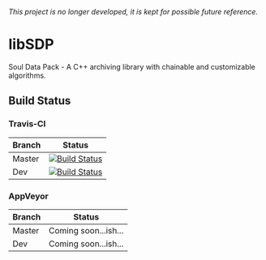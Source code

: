 *This project is no longer developed, it is kept for possible future reference.*


libSDP
======

Soul Data Pack - A C++ archiving library with chainable and customizable algorithms.


Build Status
------------

### Travis-CI

| Branch | Status                                                                                                                    |
|--------|---------------------------------------------------------------------------------------------------------------------------|
| Master | [![Build Status](https://travis-ci.org/Cyberunner23/libSDP.svg?branch=master)](https://travis-ci.org/Cyberunner23/libSDP) |
| Dev    | [![Build Status](https://travis-ci.org/Cyberunner23/libSDP.svg?branch=Dev)](https://travis-ci.org/Cyberunner23/libSDP)    |

### AppVeyor

| Branch | Status                                                                                                                    |
|--------|---------------------------------------------------------------------------------------------------------------------------|
| Master | Coming soon...ish...                                                                                                      |
| Dev    | Coming soon...ish...                                                                                                      |
